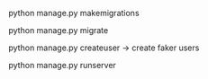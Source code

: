 python manage.py makemigrations

python manage.py migrate

python manage.py createuser -> create faker users

python manage.py runserver